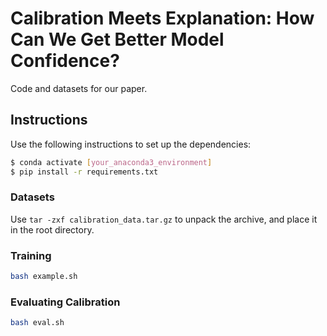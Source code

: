 
# Calibration Meets Explanation: How Can We Get Better Model Confidence?

Code and datasets for our paper. 


## Instructions

Use the following instructions to set up the dependencies:

```bash
$ conda activate [your_anaconda3_environment]
$ pip install -r requirements.txt
```

### Datasets

Use `tar -zxf calibration_data.tar.gz` to unpack the archive, and place it in the root directory.

### Training
```bash
bash example.sh
```


### Evaluating Calibration


```bash
bash eval.sh
```

